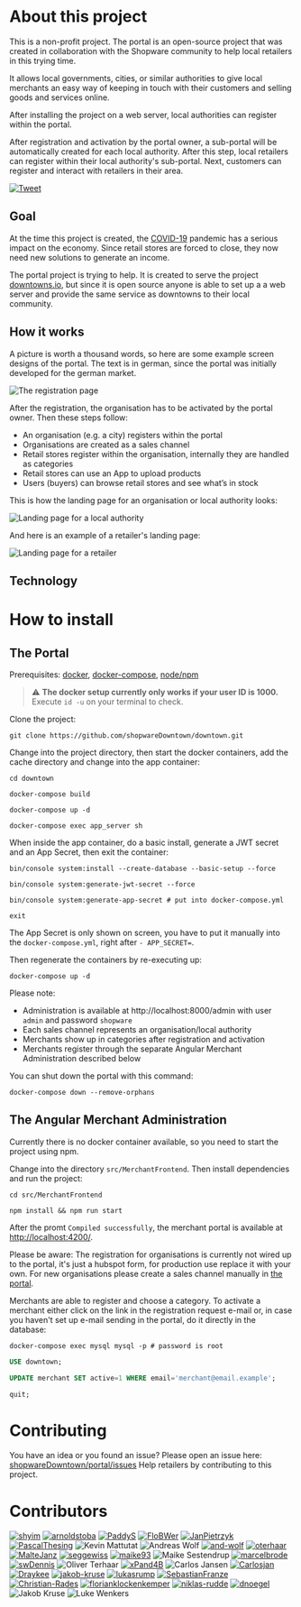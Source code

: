 # About this project

This is a non-profit project.
The portal is an open-source project that was created in collaboration with the Shopware community to help local retailers in this trying time.

It allows local governments, cities, or similar authorities to give local merchants an easy way of
keeping in touch with their customers and selling goods and services online.

After installing the project on a web server, local authorities can register within the portal.

After registration and activation by the portal owner, a sub-portal will be automatically created for each local authority.
After this step, local retailers can register within their local authority's sub-portal.
Next, customers can register and interact with retailers in their area.

[![Tweet](https://img.shields.io/twitter/url/http/shields.io.svg?style=social)](https://twitter.com/intent/tweet?text=Support%20your%20local%20merchants%21&url=https%3A%2F%2Fgithub.com%2FshopwareDowntown%2Fportal&via=ShopwareDevs&hashtags=Shopware6,community)

## Goal

At the time this project is created, the [COVID-19](https://en.wikipedia.org/wiki/Coronavirus_disease_2019) pandemic
has a serious impact on the economy. Since retail stores are forced to close, they now need new solutions to generate
an income.

The portal project is trying to help. It is created to serve the project [downtowns.io](https://downtowns.io/), but since
it is open source anyone is able to set up a a web server and provide the same service as downtowns to their local community. 

## How it works

A picture is worth a thousand words, so here are some example screen designs of the portal. The text is in german,
since the portal was initially developed for the german market.

![The registration page](.github/readme_sc_registration.jpg?raw=true "The registration page") 

After the registration, the organisation has to be activated by the portal owner. Then these steps follow:


- An organisation (e.g. a city) registers within the portal
- Organisations are created as a sales channel
- Retail stores register within the organisation, internally they are handled as categories
- Retail stores can use an App to upload products
- Users (buyers) can browse retail stores and see what’s in stock
 
This is how the landing page for an organisation or local authority looks:

![Landing page for a local authority](.github/readme_sc_lp_org.jpg?raw=true "Landing page for a local authority")

And here is an example of a retailer's landing page: 
 
![Landing page for a retailer](.github/readme_sc_lp_retail.jpg?raw=true "Landing page for a retailer") 

## Technology

# How to install

## The Portal

Prerequisites: [docker](https://docs.docker.com/install/), [docker-compose](https://docs.docker.com/compose/install/), [node/npm](https://nodejs.org/en/download/)

> :warning: **The docker setup currently only works if your user ID is 1000.**   
> Execute `id -u` on your terminal to check.

Clone the project:

```shell script
git clone https://github.com/shopwareDowntown/downtown.git
```

Change into the project directory, then start the docker containers, add the cache directory and change into the app container:

```shell script
cd downtown
```

```shell script
docker-compose build
```

```shell script
docker-compose up -d
```

```shell script
docker-compose exec app_server sh
```

When inside the app container, do a basic install, generate a JWT secret and an App Secret, then exit the container:

```shell script
bin/console system:install --create-database --basic-setup --force
```

```shell script
bin/console system:generate-jwt-secret --force
```

```shell script
bin/console system:generate-app-secret # put into docker-compose.yml
```

```shell script
exit
```

The App Secret is only shown on screen, you have to put it manually into the `docker-compose.yml`, right after `- APP_SECRET=`.

Then regenerate the containers by re-executing up:

```shell script
docker-compose up -d
```

Please note:

- Administration is available at http://localhost:8000/admin with user `admin` and password `shopware`
- Each sales channel represents an organisation/local authority
- Merchants show up in categories after registration and activation
- Merchants register through the separate Angular Merchant Administration described below

You can shut down the portal with this command:

```shell script
docker-compose down --remove-orphans
```

## The Angular Merchant Administration

Currently there is no docker container available, so you need to start the project using npm.

Change into the directory `src/MerchantFrontend`. Then install dependencies and run the project: 

```shell script
cd src/MerchantFrontend
```

```shell script
npm install && npm run start
```

After the promt `Compiled successfully`, the merchant portal is available at [http://localhost:4200/](http://localhost:4200/).

Please be aware: The registration for organisations is currently not wired up to the portal, it's just a hubspot form,
for production use replace it with your own. For new organisations please create a sales channel manually in [the portal](http://localhost:8000/admin).

Merchants are able to register and choose a category. To activate a merchant either click on the link in the registration request e-mail or,
in case you haven't set up e-mail sending in the portal, do it directly in the database:

```shell script
docker-compose exec mysql mysql -p # password is root
```

```sql
USE downtown;
```

```sql
UPDATE merchant SET active=1 WHERE email='merchant@email.example';
```

```sql
quit;
```

# Contributing

You have an idea or you found an issue? Please open an issue here: [shopwareDowntown/portal/issues](https://github.com/shopwareDowntown/portal/issues)
Help retailers by contributing to this project. 

# Contributors

[![shyim](.github/avatars/shyim.png?raw=true "shyim")](https://github.com/shyim) [![arnoldstoba](.github/avatars/arnoldstoba.png?raw=true "arnoldstoba")](https://github.com/arnoldstoba) [![PaddyS](.github/avatars/paddys.png?raw=true "PaddyS")](https://github.com/PaddyS) [![FloBWer](.github/avatars/flobwer.png?raw=true "FloBWer")](https://github.com/FloBWer) [![JanPietrzyk](.github/avatars/janpietrzyk.png?raw=true "JanPietrzyk")](https://github.com/JanPietrzyk) [![PascalThesing](.github/avatars/pascalthesing.png?raw=true "PascalThesing")](https://github.com/PascalThesing) ![Kevin Mattutat](.github/avatars/kevin-mattutat-spaceparrots-dekevin-mattutat.png?raw=true "Kevin Mattutat") ![Andreas Wolf](.github/avatars/a-wolf-shopware-comandreas-wolf.png?raw=true "Andreas Wolf") [![and-wolf](.github/avatars/and-wolf.png?raw=true "and-wolf")](https://github.com/and-wolf) [![oterhaar](.github/avatars/oterhaar.png?raw=true "oterhaar")](https://github.com/oterhaar) [![MalteJanz](.github/avatars/maltejanz.png?raw=true "MalteJanz")](https://github.com/MalteJanz) [![seggewiss](.github/avatars/seggewiss.png?raw=true "seggewiss")](https://github.com/seggewiss) [![maike93](.github/avatars/maike93.png?raw=true "maike93")](https://github.com/maike93) ![Maike Sestendrup](.github/avatars/m-sestendrup-shopware-commaike-sestendrup.png?raw=true "Maike Sestendrup") [![marcelbrode](.github/avatars/marcelbrode.png?raw=true "marcelbrode")](https://github.com/marcelbrode) [![swDennis](.github/avatars/swdennis.png?raw=true "swDennis")](https://github.com/swDennis) ![Oliver Terhaar](.github/avatars/o-terhaar-shopware-comoliver-terhaar.png?raw=true "Oliver Terhaar") [![xPand4B](.github/avatars/xpand4b.png?raw=true "xPand4B")](https://github.com/xPand4B) ![Carlos Jansen](.github/avatars/c-jansen-shopware-comcarlos-jansen.png?raw=true "Carlos Jansen") [![Carlosjan](.github/avatars/carlosjan.png?raw=true "Carlosjan")](https://github.com/Carlosjan) [![Draykee](.github/avatars/draykee.png?raw=true "Draykee")](https://github.com/Draykee) [![jakob-kruse](.github/avatars/jakob-kruse.png?raw=true "jakob-kruse")](https://github.com/jakob-kruse) [![lukasrump](.github/avatars/lukasrump.png?raw=true "lukasrump")](https://github.com/lukasrump) [![SebastianFranze](.github/avatars/sebastianfranze.png?raw=true "SebastianFranze")](https://github.com/SebastianFranze) [![Christian-Rades](.github/avatars/christian-rades.png?raw=true "Christian-Rades")](https://github.com/Christian-Rades) [![florianklockenkemper](.github/avatars/florianklockenkemper.png?raw=true "florianklockenkemper")](https://github.com/florianklockenkemper) [![niklas-rudde](.github/avatars/niklas-rudde.png?raw=true "niklas-rudde")](https://github.com/niklas-rudde) [![dnoegel](.github/avatars/dnoegel.png?raw=true "dnoegel")](https://github.com/dnoegel) ![Jakob Kruse](.github/avatars/j-kruse-shopware-comjakob-kruse.png?raw=true "Jakob Kruse") ![Luke Wenkers](.github/avatars/l-wenkers-shopware-comluke-wenkers.png?raw=true "Luke Wenkers") 
